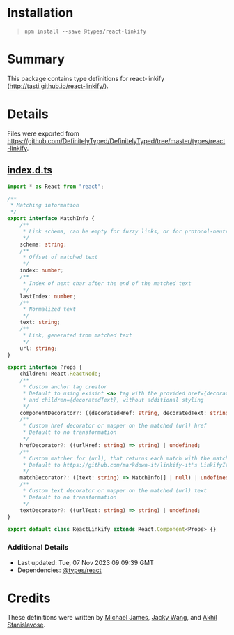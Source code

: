 # Installation
> `npm install --save @types/react-linkify`

# Summary
This package contains type definitions for react-linkify (http://tasti.github.io/react-linkify/).

# Details
Files were exported from https://github.com/DefinitelyTyped/DefinitelyTyped/tree/master/types/react-linkify.
## [index.d.ts](https://github.com/DefinitelyTyped/DefinitelyTyped/tree/master/types/react-linkify/index.d.ts)
````ts
import * as React from "react";

/**
 * Matching information
 */
export interface MatchInfo {
    /**
     * Link schema, can be empty for fuzzy links, or for protocol-neutral links
     */
    schema: string;
    /**
     * Offset of matched text
     */
    index: number;
    /**
     * Index of next char after the end of the matched text
     */
    lastIndex: number;
    /**
     * Normalized text
     */
    text: string;
    /**
     * Link, generated from matched text
     */
    url: string;
}

export interface Props {
    children: React.ReactNode;
    /**
     * Custom anchor tag creator
     * Default to using exisint <a> tag with the provided href={decoratedHref}, key={key}
     * and children={decoratedText}, without additional styling
     */
    componentDecorator?: ((decoratedHref: string, decoratedText: string, key: number) => React.ReactNode) | undefined;
    /**
     * Custom href decorator or mapper on the matched (url) href
     * Default to no transformation
     */
    hrefDecorator?: ((urlHref: string) => string) | undefined;
    /**
     * Custom matcher for (url), that returns each match with the matching information
     * Default to https://github.com/markdown-it/linkify-it's LinkifyIt().tlds(tlds).match
     */
    matchDecorator?: ((text: string) => MatchInfo[] | null) | undefined;
    /**
     * Custom text decorator or mapper on the matched (url) text
     * Default to no transformation
     */
    textDecorator?: ((urlText: string) => string) | undefined;
}

export default class ReactLinkify extends React.Component<Props> {}

````

### Additional Details
 * Last updated: Tue, 07 Nov 2023 09:09:39 GMT
 * Dependencies: [@types/react](https://npmjs.com/package/@types/react)

# Credits
These definitions were written by [Michael James](https://github.com/majames), [Jacky Wang](https://github.com/jackywang529), and [Akhil Stanislavose](https://github.com/akhilstanis).
